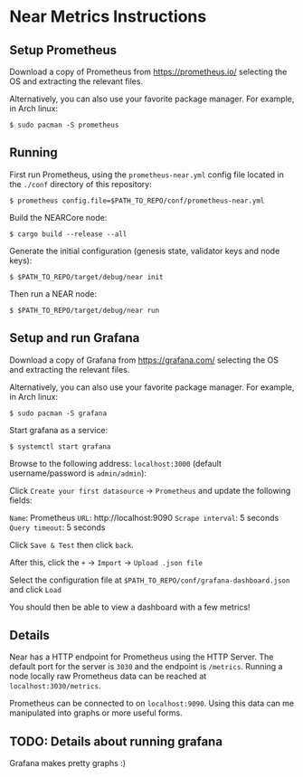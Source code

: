 # Near Metrics Instructions

## Setup Prometheus

Download a copy of Prometheus from https://prometheus.io/ selecting the OS and extracting the relevant files.

Alternatively, you can also use your favorite package manager. For example, in Arch linux:

`$ sudo pacman -S prometheus`

## Running

First run Prometheus, using the `prometheus-near.yml` config file located in the `./conf` directory of this repository:

`$ prometheus config.file=$PATH_TO_REPO/conf/prometheus-near.yml`

Build the NEARCore node:

`$ cargo build --release --all`

Generate the initial configuration (genesis state, validator keys and node keys):

`$ $PATH_TO_REPO/target/debug/near init`

Then run a NEAR node:

`$ $PATH_TO_REPO/target/debug/near run`

## Setup and run Grafana

Download a copy of Grafana from https://grafana.com/ selecting the OS and extracting the relevant files.

Alternatively, you can also use your favorite package manager. For example, in Arch linux:

`$ sudo pacman -S grafana`

Start grafana as a service:

`$ systemctl start grafana`

Browse to the following address: `localhost:3000` (default username/password is `admin/admin`):

Click `Create your first datasource` -> `Prometheus` and update the following fields:

`Name`: Prometheus
`URL`: http://localhost:9090
`Scrape interval`: 5 seconds
`Query timeout`: 5 seconds

Click `Save & Test` then click `back`.

After this, click the `+` -> `Import` -> `Upload .json file`

Select the configuration file at `$PATH_TO_REPO/conf/grafana-dashboard.json` and click `Load`

You should then be able to view a dashboard with a few metrics!



## Details

Near has a HTTP endpoint for Prometheus using the HTTP Server. The default port
for the server is `3030` and the endpoint is `/metrics`. Running a node locally raw
Prometheus data can be reached at `localhost:3030/metrics`.

Prometheus can be connected to on `localhost:9090`. Using this data can me
manipulated into graphs or more useful forms.

## TODO: Details about running grafana
Grafana makes pretty graphs :)
